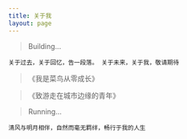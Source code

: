 ```yaml
---
title: 关于我
layout: page
---
```


> Building...

```good
关于过去，关于回忆，告一段落。 关于未来，关于我，敬请期待
```

> 《我是菜鸟从零成长》

> 《致游走在城市边缘的青年》


> Running...

```good
清风与明月相伴，自然而毫无羁绊，畅行于我的人生
```



 

